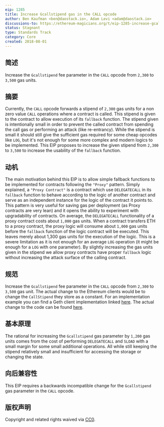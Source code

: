 ```yaml
---
eip: 1285
title: Increase Gcallstipend gas in the CALL opcode
author: Ben Kaufman <ben@daostack.io>, Adam Levi <adam@daostack.io>
discussions-to: https://ethereum-magicians.org/t/eip-1285-increase-gcallstipend-gas-in-the-call-opcode/941
status: Stagnant
type: Standards Track
category: Core
created: 2018-08-01
---
```


## 简述
Increase the `Gcallstipend` fee parameter in the `CALL` opcode from `2,300` to `3,500` gas units.

## 摘要
Currently, the `CALL` opcode forwards a stipend of `2,300` gas units for a non zero value `CALL` operations where a contract is called. This stipend is given to the contract to allow execution of its `fallback` function. The stipend given is intentionally small in order to prevent the called contract from spending the call gas or performing an attack (like re-entrancy). While the stipend is small it should still give the sufficient gas required for some cheap opcodes like `LOG`, but it's not enough for some more complex and modern logics to be implemented. This EIP proposes to increase the given stipend from `2,300` to `3,500` to increase the usability of  the `fallback` function.


## 动机
The main motivation behind this EIP is to allow simple fallback functions to be implemented for contracts following the `"Proxy"` pattern. Simply explained, a `"Proxy Contract"` is a contract which use `DELEGATECALL` in its `fallback` function to behave according to the logic of another contract and serve as an independent instance for the logic of the contract it points to. This pattern is very useful for saving gas per deployment (as Proxy contracts are very lean) and it opens the ability to experiment with upgradability of contracts. On average, the `DELEGATECALL` functionality of a proxy contract costs about `1,000` gas units. When a contract transfers ETH to a proxy contract, the proxy logic will consume about `1,000` gas units before the `fallback` function of the logic contract will be executed. This leaves merely about 1,300 gas units for the execution of the logic. This is a severe limitation as it is not enough for an average `LOG` operation (it might be enough for a `LOG` with one parameter). By slightly increasing the gas units given in the stipend we allow proxy contracts have proper `fallback` logic without increasing the attack surface of the calling contract.

## 规范
Increase the `Gcallstipend` fee parameter in the `CALL` opcode from `2,300` to `3,500` gas unit. The actual change to the Ethereum clients would be to change the `CallStipend` they store as a constant. For an implementation example you can find a Geth client implementation linked [here](https://github.com/ben-kaufman/go-ethereum/tree/eip-1285). The actual change to the code can be found [here](https://github.com/ben-kaufman/go-ethereum/blob/eip-1285/params/protocol_params.go#L41).

## 基本原理
The rational for increasing the `Gcallstipend` gas parameter by `1,200` gas units comes from the cost of performing `DELEGATECALL` and `SLOAD` with a small margin for some small additional operations. All while still keeping the stipend relatively small and insufficient for accessing the storage or changing the state.

## 向后兼容性
This EIP requires a backwards incompatible change for the `Gcallstipend` gas parameter in the `CALL` opcode.


## 版权声明

Copyright and related rights waived via [CC0](../LICENSE.md).
